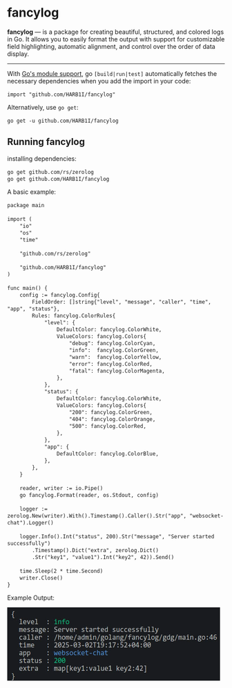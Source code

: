 # fancylog
**fancylog** — is a package for creating beautiful, structured, and colored logs in Go. It allows you to easily format the output with support for customizable field highlighting, automatic alignment, and control over the order of data display.
___
With [Go's module support](https://go.dev/wiki/Modules#how-to-use-modules), go `[build|run|test]` automatically fetches the necessary dependencies when you add the import in your code:
```
import "github.com/HARB1I/fancylog"
```
Alternatively, use `go get`:
```
go get -u github.com/HARB1I/fancylog
```
## **Running fancylog**
installing dependencies:
```
go get github.com/rs/zerolog
go get github.com/HARB1I/fancylog
```
A basic example:

```golang
package main

import (
	"io"
	"os"
	"time"

	"github.com/rs/zerolog"

	"github.com/HARB1I/fancylog"
)

func main() {
	config := fancylog.Config{
		FieldOrder: []string{"level", "message", "caller", "time", "app", "status"},
		Rules: fancylog.ColorRules{
			"level": {
				DefaultColor: fancylog.ColorWhite,
				ValueColors: fancylog.Colors{
					"debug": fancylog.ColorCyan,
					"info":  fancylog.ColorGreen,
					"warn":  fancylog.ColorYellow,
					"error": fancylog.ColorRed,
					"fatal": fancylog.ColorMagenta,
				},
			},
			"status": {
				DefaultColor: fancylog.ColorWhite,
				ValueColors: fancylog.Colors{
					"200": fancylog.ColorGreen,
					"404": fancylog.ColorOrange,
					"500": fancylog.ColorRed,
				},
			},
			"app": {
				DefaultColor: fancylog.ColorBlue,
			},
		},
	}

	reader, writer := io.Pipe()
	go fancylog.Format(reader, os.Stdout, config)

	logger := zerolog.New(writer).With().Timestamp().Caller().Str("app", "websocket-chat").Logger()

	logger.Info().Int("status", 200).Str("message", "Server started successfully")
		.Timestamp().Dict("extra", zerolog.Dict()
		.Str("key1", "value1").Int("key2", 42)).Send()

	time.Sleep(2 * time.Second)
	writer.Close()
}
```
Example Output:

![](Example_Output.png)
